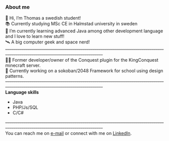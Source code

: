 ### About me  
👋 Hi, I’m Thomas a swedish student!  
📚 Currently studying MSc CE in Halmstad university in sweden  
🌱 I’m currently learning advanced Java among other development language and I love to learn new stuff!  
🛰️ A big computer geek and space nerd!  
~~------------------------------------------------------------------------------------------------------------------------------~~  
👨‍💻 Former developer/owner of the Conquest plugin for the KingConquest minecraft server.  
👾 Currently working on a sokoban/2048 Framework for school using design patterns.  
~~------------------------------------------------------------------------------------------------------------------------------~~  
**Language skills**  
 - Java  
 - PHP/Js/SQL  
 - C/C#    
  
~~------------------------------------------------------------------------------------------------------------------------------~~  
You  can  reach  me  on  [e-mail](mailto:email@thomas.lundqvist.1991@gmail.com) or  connect  with  me  on  [LinkedIn](https://www.linkedin.com/in/thomas-lundqvist/).  
